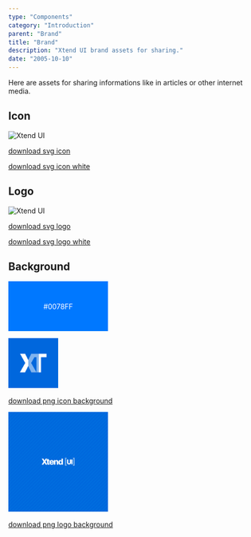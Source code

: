 ```yaml
---
type: "Components"
category: "Introduction"
parent: "Brand"
title: "Brand"
description: "Xtend UI brand assets for sharing."
date: "2005-10-10"
---
```


Here are assets for sharing informations like in articles or other internet media.

## Icon

<p></p>

<p>
  <img src="https://raw.githubusercontent.com/xtendui/xtendui/beta/static/logo-icon.svg" loading="eager" alt="Xtend UI" width="50">
</p>

[download svg icon](https://raw.githubusercontent.com/xtendui/xtendui/beta/static/logo-icon.svg)

[download svg icon white](https://raw.githubusercontent.com/xtendui/xtendui/beta/static/logo-icon-white.svg)

## Logo

<p></p>

<p>
  <img src="https://raw.githubusercontent.com/xtendui/xtendui/beta/static/logo.svg" loading="eager" alt="Xtend UI" width="100">
</p>

[download svg logo](https://raw.githubusercontent.com/xtendui/xtendui/beta/static/logo.svg)

[download svg logo white](https://raw.githubusercontent.com/xtendui/xtendui/beta/static/logo-white.svg)

## Background

<div style="width: 200px; height: 100px; display: flex; align-items: center; justify-content: center; background: #0078FF; color: white;">
  #0078FF
</div>

<p></p>

<p>
  <img src="https://raw.githubusercontent.com/xtendui/xtendui/beta/static/apple-touch-icon.png" loading="eager" alt="Xtend UI" width="100">
</p>

[download png icon background](https://raw.githubusercontent.com/xtendui/xtendui/beta/static/apple-touch-icon.png)

<p></p>

<p>
  <img src="https://raw.githubusercontent.com/xtendui/xtendui/beta/static/social.png" loading="eager" alt="Xtend UI" width="200">
</p>

[download png logo background](https://raw.githubusercontent.com/xtendui/xtendui/beta/static/social.png)
